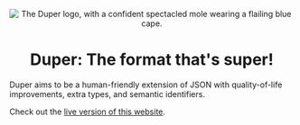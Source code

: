 <p align="center">
    <img src="https://duper.dev.br/logos/duper-400.png" alt="The Duper logo, with a confident spectacled mole wearing a flailing blue cape." /> <br>
</p>
<h1 align="center">Duper: The format that's super!</h1>

Duper aims to be a human-friendly extension of JSON with quality-of-life improvements, extra types, and semantic identifiers.

Check out the [live version of this website](https://duper.dev.br).
